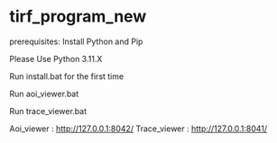 # tirf_program_new
prerequisites: Install Python and Pip

Please Use Python 3.11.X

Run install.bat for the first time 

Run aoi_viewer.bat 

Run trace_viewer.bat 

Aoi_viewer : http://127.0.0.1:8042/ Trace_viewer : http://127.0.0.1:8041/

